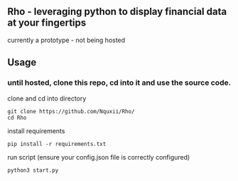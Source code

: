 ## Rho - leveraging python to display financial data at your fingertips
currently a prototype - not being hosted


## Usage
### until hosted, clone this repo, cd into it and use the source code.
clone and cd into directory
```
git clone https://github.com/Nquxii/Rho/
cd Rho
```
install requirements
```
pip install -r requirements.txt
```

run script (ensure your config.json file is correctly configured)
```
python3 start.py
```
